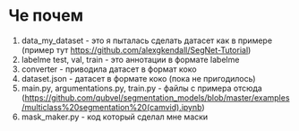 # Че почем

1. data_my_dataset - это я пыталась сделать датасет как в примере (пример тут https://github.com/alexgkendall/SegNet-Tutorial)
2. labelme test, val, train - это аннотации в формате labelme
3. converter - приводила датасет в формат коко
4. dataset.json - датасет в формате коко (пока не пригодилось)
5. main.py, argumentations.py, train.py - файлы с примера отсюда (https://github.com/qubvel/segmentation_models/blob/master/examples/multiclass%20segmentation%20(camvid).ipynb) 
6. mask_maker.py - код который сделал мне маски 
